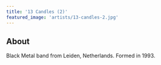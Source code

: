 ```yaml
---
title: '13 Candles (2)'
featured_image: 'artists/13-candles-2.jpg'
---
```


## About

Black Metal band from Leiden, Netherlands. Formed in 1993.
